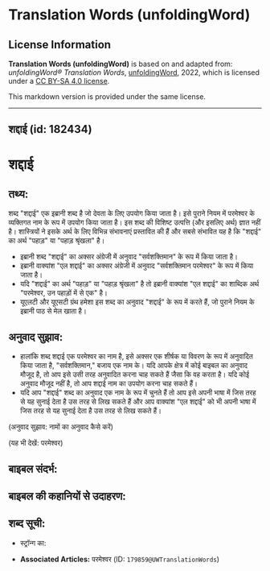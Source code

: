 # Translation Words (unfoldingWord)

## License Information

**Translation Words (unfoldingWord)** is based on and adapted from: _unfoldingWord® Translation Words_, [unfoldingWord](https://unfoldingword.org/utw), 2022, which is licensed under a [CC BY-SA 4.0 license](https://creativecommons.org/licenses/by-sa/4.0/legalcode.en).

This markdown version is provided under the same license.



--------------------------------

## शद्दाई (id: 182434)

शद्दाई
======

तथ्य:
-----

शब्द "शद्दाई" एक इब्रानी शब्द है जो देवता के लिए उपयोग किया जाता है। इसे पुराने नियम में परमेश्वर के व्यक्तिगत नाम के रूप में उपयोग किया जाता है। इस शब्द की विशिष्ट उत्पत्ति (और इसलिए अर्थ) ज्ञात नहीं है। शास्त्रियों ने इसके अर्थ के लिए विभिन्न संभावनाएं प्रस्तावित की हैं और सबसे संभावित यह है कि "शद्दाई" का अर्थ "पहाड़" या "पहाड़ श्रृंखला" है।

* इब्रानी शब्द "शद्दाई" का अक्सर अंग्रेजी में अनुवाद "सर्वशक्तिमान" के रूप में किया जाता है।
* इब्रानी वाक्यांश "एल शद्दाई" का अक्सर अंग्रेजी में अनुवाद "सर्वशक्तिमान परमेश्वर" के रूप में किया जाता है।
* यदि "शद्दाई" का अर्थ "पहाड़" या "पहाड़ श्रृंखला" है तो इब्रानी वाक्यांश "एल शद्दाई" का शाब्दिक अर्थ "परमेश्वर, उन पहाड़ों में से एक" है।
* यूएलटी और यूएसटी ग्रंथ हमेशा इस शब्द का अनुवाद "शद्दाई" के रूप में करते हैं, जो पुराने नियम के इब्रानी पाठ से मेल खाता है।

अनुवाद सुझाव:
-------------

* हालांकि शब्द शद्दाई एक परमेश्वर का नाम है, इसे अक्सर एक शीर्षक या विवरण के रूप में अनुवादित किया जाता है, "सर्वशक्तिमान," बजाय एक नाम के। यदि आपके क्षेत्र में कोई बाइबल का अनुवाद मौजूद है, तो आप इसे उसी तरह अनुवादित करना चाह सकते हैं जैसा कि वह करता है। यदि कोई अनुवाद मौजूद नहीं है, तो आप शद्दाई नाम का उपयोग करना चाह सकते हैं।
* यदि आप "शद्दाई" शब्द का अनुवाद एक नाम के रूप में चुनते हैं तो आप इसे अपनी भाषा में जिस तरह से यह सुनाई देता है उस तरह से लिख सकते हैं और आप वाक्यांश "एल शद्दाई" को भी अपनी भाषा में जिस तरह से यह सुनाई देता है उस तरह से लिख सकते हैं।

(अनुवाद सुझाव: नामों का अनुवाद कैसे करें)

(यह भी देखें: परमेश्वर) 

**बाइबल संदर्भ:**
-----------------

**बाइबल की कहानियों से उदाहरण:**
--------------------------------

**शब्द सूची:**
--------------

* स्ट्रॉन्ग का:

* **Associated Articles:** परमेश्‍वर (ID: `179859@UWTranslationWords`)

